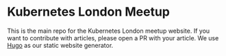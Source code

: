 # Kubernetes London Meetup

This is the main repo for the Kubernetes London meetup website. If you want to contribute with articles, please open a PR with your article. We use [Hugo](https://gohugo.io/) as our static website generator.



